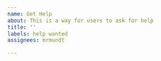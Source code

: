 ```yaml
---
name: Get Help
about: This is a way for users to ask for help
title: ''
labels: help wanted
assignees: mrmundt

---
```


<!-- This is a comment -->
